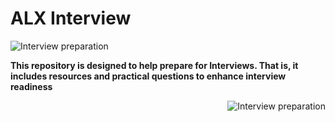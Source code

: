 # ALX Interview
<img src="https://github.com/JO-YE/alx-interview/assets/111038087/61d975b5-f354-48d1-9597-627eb84b747c" alt="Interview preparation">
<p style="font-size:14px;"><b>This repository is designed to help prepare for Interviews. That is, it includes resources and practical questions to enhance interview readiness</b></p>
<img src="https://github.com/JO-YE/alx-interview/assets/111038087/404e6abd-e75b-48d8-a39e-6ca6f5276b69" alt="Interview preparation" style="float:right;">


